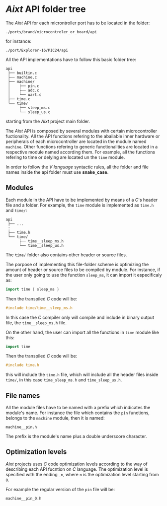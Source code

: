 # **_Aixt_** API folder tree
The _Aixt_ API for each microntroller port has to be located in the folder:
```
./ports/brand/microcontroler_or_board/api
```
for instance:
```
./port/Explorer-16/PIC24/api
```

All the API implementations have to follow this basic folder tree:
```
api
 ├── builtin.c
 ├── machine.c
 ├── machine/
 │    ├── pin.c
 │    ├── adc.c
 │    └── uart.c
 ├── time.c
 └── time/
      ├── sleep_ms.c
      └── sleep_us.c
```

starting from the _Aixt_ project main folder.

The _Aixt_ API is composed by several modules with certain microcontroller fuctionality. All the API functions refering to the abailable inner hardware or peripherals of each microcontroller are located in the module named `machine`. Other functions refering to generic functionalities are located in a respective module named according them. For example, all the functions refering to time or delying are located un the `time` module.

In order to follow the _V language_ syntactic rules, all the folder and file names inside the api folder must use **snake_case**.

## Modules
Each module in the API have to be implemented by means of a _C_'s header file and a folder. For example, the `time` module is implemented as `time.h` and `time/`: 
```
api
 ├── ...
 :
 ├── time.h
 └── time/
      ├── time__sleep_ms.h
      └── time__sleep_us.h
```
The `time/` folder also contains other header or source files.

The porpose of implementing this file-folder scheme is optimizing the amount of header or source files to be compiled by module. For instance, if the user only going to use the function `sleep_ms`, it can import it especificaly as:
```go
import time { sleep_ms }
``` 
Then the transpiled _C_ code will be:
```c
#include time/time__sleep_ms.h
``` 
In this case the _C_ compiler only will compile and include in binary output file, the `time__sleep_ms.h` file.

On the other hand, the user can import all the functions in `time` module like this:
```go
import time
``` 
Then the transpiled _C_ code will be:
```c
#include time.h
``` 
this will include the `time.h` file, which will include all the header files inside `time/`, in this case `time_sleep_ms.h` and `time_sleep_us.h`. 

## File names
All the module files have to be named with a prefix which indicates the module's name. For instance the file which contains the `pin` functions, belongs to the `machine` module, then it is named:
```
machine__pin.h
```
The prefix is the module's name plus a double underscore character.

## Optimization levels
_Aixt_ projects uses _C_ code optimization levels according to the way of describing each API fucntion on _C_ language. The optimization level is specified with the ending `_n`, where `n` is the optimization level starting from `0`. 

For example the regular version of the `pin` file will be:
```
machine__pin_0.h
```  

